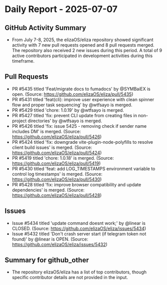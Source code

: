 # Daily Report - 2025-07-07

## GitHub Activity Summary
- From July 7-8, 2025, the elizaOS/eliza repository showed significant activity with 7 new pull requests opened and 8 pull requests merged. The repository also received 2 new issues during this period. A total of 9 active contributors participated in development activities during this timeframe.

## Pull Requests
- PR #5435 titled 'Feat/migrate docs to fumadocs' by @SYMBaiEX is open. (Source: https://github.com/elizaOS/eliza/pull/5435)
- PR #5431 titled 'feat(cli): improve user experience with clean spinner flow and proper task sequencing' by @wtfsayo is merged.
- PR #5429 titled 'chore: 1.0.19' by @wtfsayo is merged.
- PR #5427 titled 'fix: prevent CLI update from creating files in non-project directories' by @wtfsayo is merged.
- PR #5426 titled 'fix: issue 5425 - removing check if sender name includes DM' is merged. (Source: https://github.com/elizaOS/eliza/pull/5426)
- PR #5424 titled 'fix: downgrade vite-plugin-node-polyfills to resolve client build issues' is merged. (Source: https://github.com/elizaOS/eliza/pull/5424)
- PR #5419 titled 'chore: 1.0.18' is merged. (Source: https://github.com/elizaOS/eliza/pull/5419)
- PR #5430 titled 'feat: add LOG_TIMESTAMPS environment variable to control log timestamps' is merged. (Source: https://github.com/elizaOS/eliza/pull/5430)
- PR #5428 titled 'fix: improve browser compatibility and update dependencies' is merged. (Source: https://github.com/elizaOS/eliza/pull/5428)

## Issues
- Issue #5434 titled 'update command doesnt work;' by @linear is CLOSED. (Source: https://github.com/elizaOS/eliza/issues/5434)
- Issue #5432 titled 'Don't crash server start (if telegram token not found)' by @linear is OPEN. (Source: https://github.com/elizaOS/eliza/issues/5432)

## Summary for github_other
- The repository elizaOS/eliza has a list of top contributors, though specific contributor details are not provided in the input.